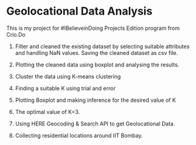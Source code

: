 # Geolocational Data Analysis

This is my project for #IBelieveinDoing Projects Edition program from Crio.Do

1) Filter and cleaned the existing dataset by selecting suitable attributes and handling NaN values. Saving the cleaned dataset as csv file.
   
2) Plotting the cleaned data using boxplot and analysing the results.

3) Cluster the data using K-means clustering

4) Finding a suitable K using trial and error

5) Plotting Boxplot and making inference for the desired value of K

6) The optimal value of K=3.

7) Using  HERE Geocoding & Search API to get Geolocational Data.

8) Collecting residential locations around IIT Bombay.
